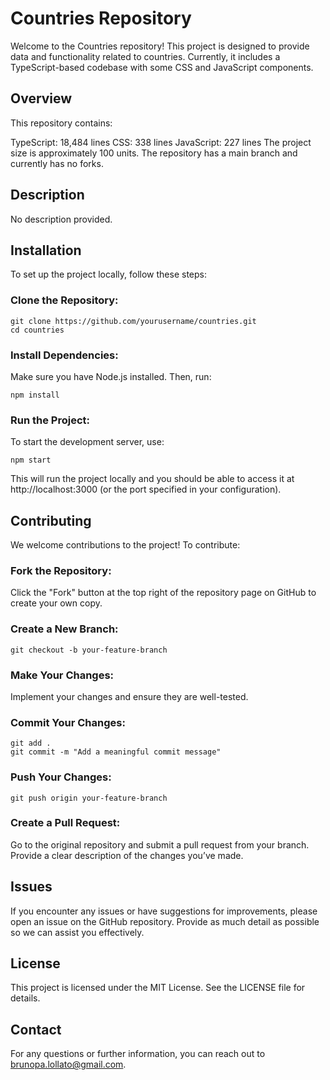 # Countries Repository
Welcome to the Countries repository! This project is designed to provide data and functionality related to countries. Currently, it includes a TypeScript-based codebase with some CSS and JavaScript components.

## Overview
This repository contains:

TypeScript: 18,484 lines
CSS: 338 lines
JavaScript: 227 lines
The project size is approximately 100 units. The repository has a main branch and currently has no forks.

## Description
No description provided.

## Installation
To set up the project locally, follow these steps:

### Clone the Repository:

```
git clone https://github.com/yourusername/countries.git
cd countries
```

### Install Dependencies:

Make sure you have Node.js installed. Then, run:

```
npm install
```

### Run the Project:

To start the development server, use:

```
npm start
```
This will run the project locally and you should be able to access it at http://localhost:3000 (or the port specified in your configuration).

## Contributing
We welcome contributions to the project! To contribute:

### Fork the Repository:

Click the "Fork" button at the top right of the repository page on GitHub to create your own copy.

### Create a New Branch:

```
git checkout -b your-feature-branch
```

### Make Your Changes:

Implement your changes and ensure they are well-tested.

### Commit Your Changes:

```
git add .
git commit -m "Add a meaningful commit message"
```

### Push Your Changes:

```
git push origin your-feature-branch
```

### Create a Pull Request:

Go to the original repository and submit a pull request from your branch. Provide a clear description of the changes you’ve made.

## Issues
If you encounter any issues or have suggestions for improvements, please open an issue on the GitHub repository. Provide as much detail as possible so we can assist you effectively.

## License
This project is licensed under the MIT License. See the LICENSE file for details.

## Contact
For any questions or further information, you can reach out to brunopa.lollato@gmail.com.